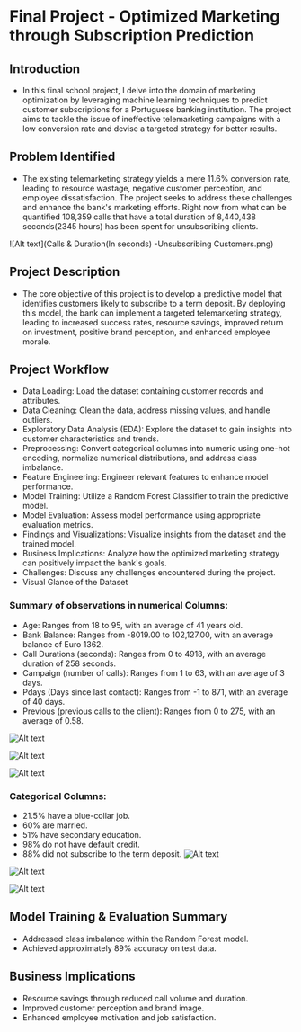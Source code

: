 # Final Project - Optimized Marketing through Subscription Prediction


## Introduction

- In this final school project, I delve into the domain of marketing optimization by leveraging machine learning techniques to predict customer subscriptions for a Portuguese banking institution. The project aims to tackle the issue of ineffective telemarketing campaigns with a low conversion rate and devise a targeted strategy for better results.

## Problem Identified

- The existing telemarketing strategy yields a mere 11.6% conversion rate, leading to resource wastage, negative customer perception, and employee dissatisfaction. The project seeks to address these challenges and enhance the bank's marketing efforts. Right now from what can be quantified 108,359 calls that have a total duration of 8,440,438 seconds(2345 hours) has been spent for unsubscribing clients.

![Alt text](Calls & Duration(In seconds) -Unsubscribing Customers.png)

## Project Description

- The core objective of this project is to develop a predictive model that identifies customers likely to subscribe to a term deposit. By deploying this model, the bank can implement a targeted telemarketing strategy, leading to increased success rates, resource savings, improved return on investment, positive brand perception, and enhanced employee morale.

## Project Workflow

- Data Loading: Load the dataset containing customer records and attributes.
- Data Cleaning: Clean the data, address missing values, and handle outliers.
- Exploratory Data Analysis (EDA): Explore the dataset to gain insights into customer characteristics and trends.
- Preprocessing: Convert categorical columns into numeric using one-hot encoding, normalize numerical distributions, and address class imbalance.
- Feature Engineering: Engineer relevant features to enhance model performance.
- Model Training: Utilize a Random Forest Classifier to train the predictive model.
- Model Evaluation: Assess model performance using appropriate evaluation metrics.
- Findings and Visualizations: Visualize insights from the dataset and the trained model.
- Business Implications: Analyze how the optimized marketing strategy can positively impact the bank's goals.
- Challenges: Discuss any challenges encountered during the project.
- Visual Glance of the Dataset

### Summary of observations in numerical Columns:

- Age: Ranges from 18 to 95, with an average of 41 years old.
- Bank Balance: Ranges from -8019.00 to 102,127.00, with an average balance of Euro 1362.
- Call Durations (seconds): Ranges from 0 to 4918, with an average duration of 258 seconds.
- Campaign (number of calls): Ranges from 1 to 63, with an average of 3 days.
- Pdays (Days since last contact): Ranges from -1 to 871, with an average of 40 days.
- Previous (previous calls to the client): Ranges from 0 to 275, with an average of 0.58.

![Alt text](<Subscription Across Ages.png>)

![Alt text](<Subscription Vs AVG. Balance.png>)

![Alt text](<Subscription Vs Campaign.png>)

### Categorical Columns:

- 21.5% have a blue-collar job.
- 60% are married.
- 51% have secondary education.
- 98% do not have default credit.
- 88% did not subscribe to the term deposit.
![Alt text](<Edcuation & Jobs Vs Subscription.png>)

![Alt text](<Job types Distribution.png>)

![Alt text](<Marital Status Vs Subscriptions.png>)

## Model Training & Evaluation Summary

- Addressed class imbalance within the Random Forest model.
- Achieved approximately 89% accuracy on test data.

## Business Implications

- Resource savings through reduced call volume and duration.
- Improved customer perception and brand image.
- Enhanced employee motivation and job satisfaction.



